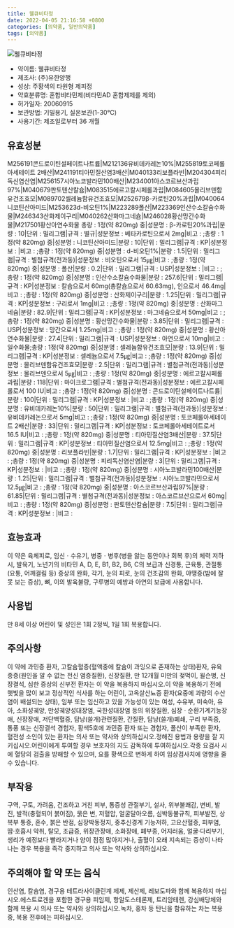```yaml
---
title: 웰큐비타정
date: 2022-04-05 21:16:58 +0800
categories: [의약품, 일반의약품]
tags: [의약품]
---
```

![웰큐비타정](https://nedrug.mfds.go.kr/pbp/cmn/itemImageDownload/147428307461400113)

- 약이름: 웰큐비타정
- 제조사: (주)유한양행
- 성상: 주황색의 타원형 제피정
- 약효분류명: 혼합비타민제(비타민AD 혼합제제를 제외)
- 허가일자: 20060915
- 보관방법: 기밀용기, 실온보관(1-30℃)
- 사용기간: 제조일로부터 36 개월
## 유효성분
M256191콘드로이틴설페이트나트륨|M212136유비데카레논10%|M255819토코페롤아세테이트 2배산|M241191티아민질산염3배산|M040133리보플라빈|M204304피리독신염산염|M256157시아노코발라민100배산|M234001아스코르브산과립97%|M040679판토텐산칼슘|M083515에르고칼시페롤과립|M084605몰리브덴함유건조효모|M089702셀레늄함유건조효모|M252679β-카로틴20%과립|M040064니코틴산아미드|M253623d-비오틴1%|M223289폴산|M223369인산수소칼슘수화물|M246343산화제이구리|M040262산화마그네슘|M246028황산망간수화물|M217501황산아연수화물
총량 : 1정(약 820mg) 중|성분명 : β-카로틴20%과립|분량 : 10|단위 : 밀리그램|규격 : 별규|성분정보 : 베타카로틴으로서 2mg|비고 : ;총량 : 1정(약 820mg) 중|성분명 : 니코틴산아미드|분량 : 10|단위 : 밀리그램|규격 : KP|성분정보 : |비고 : ;총량 : 1정(약 820mg) 중|성분명 : d-비오틴1%|분량 : 1.5|단위 : 밀리그램|규격 : 별첨규격(전과동)|성분정보 : 비오틴으로서 15㎍|비고 : ;총량 : 1정(약 820mg) 중|성분명 : 폴산|분량 : 0.2|단위 : 밀리그램|규격 : USP|성분정보 : |비고 : ;총량 : 1정(약 820mg) 중|성분명 : 인산수소칼슘수화물|분량 : 257.6|단위 : 밀리그램|규격 : KP|성분정보 : 칼슘으로서 60mg(총칼슘으로서 60.63mg), 인으로서 46.4mg|비고 : ;총량 : 1정(약 820mg) 중|성분명 : 산화제이구리|분량 : 1.25|단위 : 밀리그램|규격 : KP|성분정보 : 구리로서 1mg|비고 : ;총량 : 1정(약 820mg) 중|성분명 : 산화마그네슘|분량 : 82.9|단위 : 밀리그램|규격 : KP|성분정보 : 마그네슘으로서 50mg|비고 : ;총량 : 1정(약 820mg) 중|성분명 : 황산망간수화물|분량 : 3.85|단위 : 밀리그램|규격 : USP|성분정보 : 망간으로서 1.25mg|비고 : ;총량 : 1정(약 820mg) 중|성분명 : 황산아연수화물|분량 : 27.4|단위 : 밀리그램|규격 : USP|성분정보 : 아연으로서 10mg|비고 : 일수화물;총량 : 1정(약 820mg) 중|성분명 : 셀레늄함유건조효모|분량 : 13.9|단위 : 밀리그램|규격 : KP|성분정보 : 셀레늄으로서 7.5㎍|비고 : ;총량 : 1정(약 820mg) 중|성분명 : 몰리브덴함유건조효모|분량 : 2.5|단위 : 밀리그램|규격 : 별첨규격(전과동)|성분정보 : 몰리브덴으로서 5㎍|비고 : ;총량 : 1정(약 820mg) 중|성분명 : 에르고칼시페롤과립|분량 : 118|단위 : 마이크로그램|규격 : 별첨규격(전과동)|성분정보 : 에르고칼시페롤로서 100 IU|비고 : ;총량 : 1정(약 820mg) 중|성분명 : 콘드로이틴설페이트나트륨|분량 : 100|단위 : 밀리그램|규격 : KP|성분정보 : |비고 : ;총량 : 1정(약 820mg) 중|성분명 : 유비데카레논10%|분량 : 50|단위 : 밀리그램|규격 : 별첨규격(전과동)|성분정보 : 유비데카레논으로서 5mg|비고 : ;총량 : 1정(약 820mg) 중|성분명 : 토코페롤아세테이트 2배산|분량 : 33|단위 : 밀리그램|규격 : KP|성분정보 : 토코페롤아세테이트로서 16.5 IU|비고 : ;총량 : 1정(약 820mg) 중|성분명 : 티아민질산염3배산|분량 : 37.5|단위 : 밀리그램|규격 : KP|성분정보 : 티아민질산염으로서 12.5mg|비고 : ;총량 : 1정(약 820mg) 중|성분명 : 리보플라빈|분량 : 1.7|단위 : 밀리그램|규격 : KP|성분정보 : |비고 : ;총량 : 1정(약 820mg) 중|성분명 : 피리독신염산염|분량 : 3|단위 : 밀리그램|규격 : KP|성분정보 : |비고 : ;총량 : 1정(약 820mg) 중|성분명 : 시아노코발라민100배산|분량 : 1.25|단위 : 밀리그램|규격 : 별첨규격(전과동)|성분정보 : 시아노코발라민으로서 12.5㎍|비고 : ;총량 : 1정(약 820mg) 중|성분명 : 아스코르브산과립97%|분량 : 61.85|단위 : 밀리그램|규격 : 별첨규격(전과동)|성분정보 : 아스코르브산으로서 60mg|비고 : ;총량 : 1정(약 820mg) 중|성분명 : 판토텐산칼슘|분량 : 7.5|단위 : 밀리그램|규격 : KP|성분정보 : |비고 :
## 효능효과
이 약은 육체피로, 임신ㆍ수유기, 병중ㆍ병후(병을 앓는 동안이나 회복 후)의 체력 저하 시, 발육기, 노년기의 비타민 A, D, E, B1, B2, B6, C의 보급과 신경통, 근육통, 관절통(요통, 어깨결림 등) 증상의 완화, 각기, 눈의 피로, 눈의 건조감의 완화, 야맹증(밤에 잘 못 보는 증상), 뼈, 이의 발육불량, 구루병의 예방과 아연의 보급에 사용합니다.
## 사용법
만 8세 이상 어린이 및 성인은 1회 2정씩, 1일 1회 복용합니다.
## 주의사항
이 약에 과민증 환자, 고칼슘혈증(혈액중에 칼슘이 과잉으로 존재하는 상태)환자, 유육종증(원인을 알 수 없는 전신 염증질환), 신장질환, 만 12개월 미만의 젖먹이, 윌슨병, 신장결석, 심한 증상의 신부전 환자는 이 약을 복용하지 마십시오.이 약을 복용하기 전에 햇빛을 많이 보고 정상적인 식사를 하는 어린이, 고옥살산뇨증 환자(요중에 과량의 수산염이 배설되는 상태), 임부 또는 임신하고 있을 가능성이 있는 여성, 수유부, 미숙아, 유아, 소화성궤양, 만성궤양성대장염, 국한성대장염 등의 위장질환, 심장ㆍ순환기계기능장애, 신장장애, 저단백혈증, 담낭(쓸개)관련질환, 간질환, 담낭(쓸개)폐쇄, 구리 부족증, 통풍 또는 신장결석 경험자, 황색5호에 과민증 환자 또는 경험자, 폴산이 부족한 환자, 혈전성 소인이 있는 환자는 의사 또는 약사와 상의하십시오.정해진 용법과 용량을 잘 지키십시오.어린이에게 투여할 경우 보호자의 지도 감독하에 투여하십시오.각종 요검사 시에 혈당의 검출을 방해할 수 있으며, 요를 황색으로 변하게 하여 임상검사치에 영향을 줄 수 있습니다.
## 부작용
구역, 구토, 가려움, 건조하고 거친 피부, 통증성 관절부기, 설사, 위부불쾌감, 변비, 발진, 발적(충혈되어 붉어짐), 묽은 변, 저혈압, 얼굴달아오름, 심박동불규칙, 피부발진, 상복부 통증, 혼수, 붉은 반점, 심장박동정지, 중추신경계 기능저하, 고요산혈증, 피부염, 땀·호흡시 악취, 탈모, 조급증, 위장관장애, 소화장애, 폐부종, 어지러움, 얼굴·다리부기, 생리가 예정보다 빨라지거나 양이 점점 많아지거나, 출혈이 오래 지속되는 증상이 나타나는 경우 복용을 즉각 중지하고 의사 또는 약사와 상의하십시오.
## 주의해야 할 약 또는 음식
인산염, 칼슘염, 경구용 테트라사이클린계 제제, 제산제, 레보도파와 함께 복용하지 마십시오.에스트로겐을 포함한 경구용 피임제, 항알도스테론제, 트리암테렌, 강심배당체와 함께 복용 시 의사 또는 약사와 상의하십시오.녹차, 홍차 등 탄닌을 함유하는 차는 복용 중, 복용 전후에는 피하십시오.
